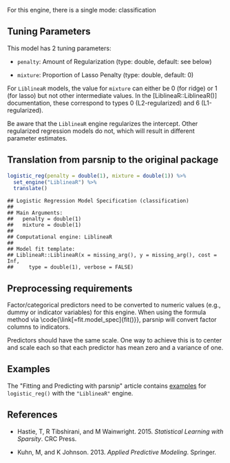 


For this engine, there is a single mode: classification

## Tuning Parameters



This model has 2 tuning parameters:

- `penalty`: Amount of Regularization (type: double, default: see below)

- `mixture`: Proportion of Lasso Penalty (type: double, default: 0)

For `LiblineaR` models, the value for `mixture` can either be 0 (for ridge) or 1 (for lasso) but not other intermediate values. In the [LiblineaR::LiblineaR()] documentation, these correspond to types 0 (L2-regularized) and 6 (L1-regularized).

Be aware that the `LiblineaR` engine regularizes the intercept. Other regularized regression models do not, which will result in different parameter estimates.

## Translation from parsnip to the original package


```r
logistic_reg(penalty = double(1), mixture = double(1)) %>% 
  set_engine("LiblineaR") %>% 
  translate()
```

```
## Logistic Regression Model Specification (classification)
## 
## Main Arguments:
##   penalty = double(1)
##   mixture = double(1)
## 
## Computational engine: LiblineaR 
## 
## Model fit template:
## LiblineaR::LiblineaR(x = missing_arg(), y = missing_arg(), cost = Inf, 
##     type = double(1), verbose = FALSE)
```

## Preprocessing requirements


Factor/categorical predictors need to be converted to numeric values (e.g., dummy or indicator variables) for this engine. When using the formula method via \\code{\\link[=fit.model_spec]{fit()}}, parsnip will convert factor columns to indicators.


Predictors should have the same scale. One way to achieve this is to center and 
scale each so that each predictor has mean zero and a variance of one.

## Examples 

The "Fitting and Predicting with parsnip" article contains [examples](https://parsnip.tidymodels.org/articles/articles/Examples.html#logistic-reg-LiblineaR) for `logistic_reg()` with the `"LiblineaR"` engine.

## References

 - Hastie, T, R Tibshirani, and M Wainwright. 2015. _Statistical Learning with Sparsity_. CRC Press.
 
 - Kuhn, M, and K Johnson. 2013. _Applied Predictive Modeling_. Springer.

